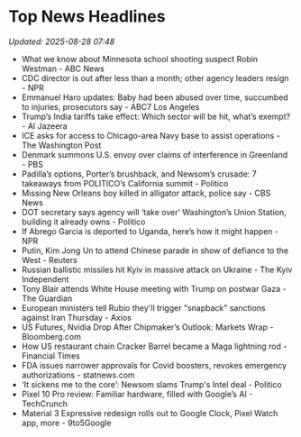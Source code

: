 # Top News Headlines

_Updated: 2025-08-28 07:48_

- What we know about Minnesota school shooting suspect Robin Westman - ABC News
- CDC director is out after less than a month; other agency leaders resign - NPR
- Emmanuel Haro updates: Baby had been abused over time, succumbed to injuries, prosecutors say - ABC7 Los Angeles
- Trump’s India tariffs take effect: Which sector will be hit, what’s exempt? - Al Jazeera
- ICE asks for access to Chicago-area Navy base to assist operations - The Washington Post
- Denmark summons U.S. envoy over claims of interference in Greenland - PBS
- Padilla’s options, Porter’s brushback, and Newsom’s crusade: 7 takeaways from POLITICO’s California summit - Politico
- Missing New Orleans boy killed in alligator attack, police say - CBS News
- DOT secretary says agency will ‘take over’ Washington’s Union Station, building it already owns - Politico
- If Abrego Garcia is deported to Uganda, here’s how it might happen - NPR
- Putin, Kim Jong Un to attend Chinese parade in show of defiance to the West - Reuters
- Russian ballistic missiles hit Kyiv in massive attack on Ukraine - The Kyiv Independent
- Tony Blair attends White House meeting with Trump on postwar Gaza - The Guardian
- European ministers tell Rubio they'll trigger "snapback" sanctions against Iran Thursday - Axios
- US Futures, Nvidia Drop After Chipmaker’s Outlook: Markets Wrap - Bloomberg.com
- How US restaurant chain Cracker Barrel became a Maga lightning rod - Financial Times
- FDA issues narrower approvals for Covid boosters, revokes emergency authorizations - statnews.com
- ‘It sickens me to the core’: Newsom slams Trump's Intel deal - Politico
- Pixel 10 Pro review: Familiar hardware, filled with Google’s AI - TechCrunch
- Material 3 Expressive redesign rolls out to Google Clock, Pixel Watch app, more - 9to5Google